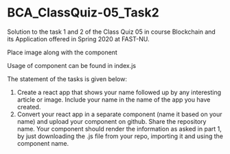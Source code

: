 # BCA_ClassQuiz-05_Task2
Solution to the task 1 and 2 of the Class Quiz 05 in course Blockchain and its Application offered in Spring 2020 at FAST-NU.

Place image along with the component

Usage of component can be found in index.js

The statement of the tasks is given below:

1. Create a react app that shows your name followed up by any interesting article or image. Include your name in the name of the app you have created.
2. Convert your react app in a separate component (name it based on your name) and upload your component on github. Share the repository name. Your component should render the information as asked in part 1, by just downloading the .js file from your repo, importing it and using the component name.
